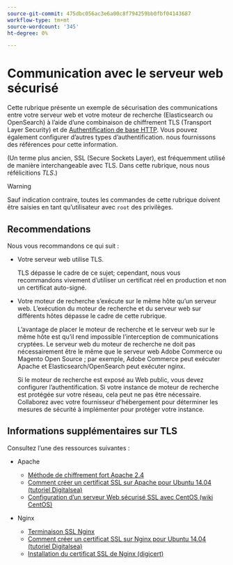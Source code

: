```yaml
---
source-git-commit: 475dbc056ac3e6a00c8f794259bb0fbf04143687
workflow-type: tm+mt
source-wordcount: '345'
ht-degree: 0%

---
```

# Communication avec le serveur web sécurisé

Cette rubrique présente un exemple de sécurisation des communications entre votre serveur web et votre moteur de recherche (Elasticsearch ou OpenSearch) à l’aide d’une combinaison de chiffrement TLS (Transport Layer Security) et de [Authentification de base HTTP](https://datatracker.ietf.org/doc/html/rfc2617). Vous pouvez également configurer d’autres types d’authentification. nous fournissons des références pour cette information.

(Un terme plus ancien, SSL (Secure Sockets Layer), est fréquemment utilisé de manière interchangeable avec TLS. Dans cette rubrique, nous nous réfélicitions *TLS*.)

>[!WARNING]
>
>Sauf indication contraire, toutes les commandes de cette rubrique doivent être saisies en tant qu’utilisateur avec `root` des privilèges.

## Recommendations

Nous vous recommandons ce qui suit :

* Votre serveur web utilise TLS.

   TLS dépasse le cadre de ce sujet; cependant, nous vous recommandons vivement d’utiliser un certificat réel en production et non un certificat auto-signé.

* Votre moteur de recherche s’exécute sur le même hôte qu’un serveur web. L’exécution du moteur de recherche et du serveur web sur différents hôtes dépasse le cadre de cette rubrique.

   L’avantage de placer le moteur de recherche et le serveur web sur le même hôte est qu’il rend impossible l’interception de communications cryptées. Le serveur web du moteur de recherche ne doit pas nécessairement être le même que le serveur web Adobe Commerce ou Magento Open Source ; par exemple, Adobe Commerce peut exécuter Apache et Elasticsearch/OpenSearch peut exécuter nginx.

   Si le moteur de recherche est exposé au Web public, vous devez configurer l’authentification. Si votre instance de moteur de recherche est protégée sur votre réseau, cela peut ne pas être nécessaire. Collaborez avec votre fournisseur d’hébergement pour déterminer les mesures de sécurité à implémenter pour protéger votre instance.

## Informations supplémentaires sur TLS

Consultez l’une des ressources suivantes :

* Apache

   * [Méthode de chiffrement fort Apache 2.4](https://httpd.apache.org/docs/2.4/ssl/ssl_howto.html)
   * [Comment créer un certificat SSL sur Apache pour Ubuntu 14.04 (tutoriel Digitalsea)](https://www.digitalocean.com/community/tutorials/how-to-create-a-ssl-certificate-on-apache-for-ubuntu-14-04)
   * [Configuration d’un serveur Web sécurisé SSL avec CentOS (wiki CentOS)](https://wiki.centos.org/HowTos/Https)

* Nginx

   * [Terminaison SSL Nginx](https://www.nginx.com/resources/admin-guide/nginx-ssl-termination/)
   * [Comment créer un certificat SSL sur Nginx pour Ubuntu 14.04 (tutoriel Digitalsea)](https://www.digitalocean.com/community/tutorials/how-to-create-an-ssl-certificate-on-nginx-for-ubuntu-14-04)
   * [Installation du certificat SSL de Nginx (digicert)](https://www.digicert.com/ssl-certificate-installation-nginx.htm)
